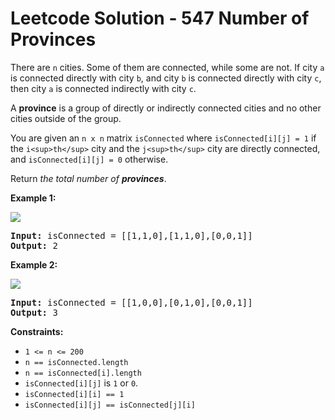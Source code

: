 # Leetcode Solution - 547 Number of Provinces


There are `n` cities. Some of them are connected, while some are not. If city `a` is connected directly with city `b`, and city `b` is connected directly with city `c`, then city `a` is connected indirectly with city `c`.

A **province** is a group of directly or indirectly connected cities and no other cities outside of the group.

You are given an `n x n` matrix `isConnected` where `isConnected[i][j] = 1` if the `i<sup>th</sup>` city and the `j<sup>th</sup>` city are directly connected, and `isConnected[i][j] = 0` otherwise.

Return *the total number of **provinces***.

**Example 1:**

![](https://assets.leetcode.com/uploads/2020/12/24/graph1.jpg)

<pre><strong>Input:</strong> isConnected = [[1,1,0],[1,1,0],[0,0,1]]
<strong>Output:</strong> 2
</pre>

**Example 2:**

![](https://assets.leetcode.com/uploads/2020/12/24/graph2.jpg)

<pre><strong>Input:</strong> isConnected = [[1,0,0],[0,1,0],[0,0,1]]
<strong>Output:</strong> 3
</pre>

**Constraints:**

* `1 <= n <= 200`
* `n == isConnected.length`
* `n == isConnected[i].length`
* `isConnected[i][j]` is `1` or `0`.
* `isConnected[i][i] == 1`
* `isConnected[i][j] == isConnected[j][i]`
